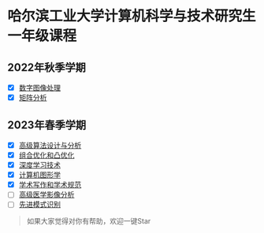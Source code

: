 # 哈尔滨工业大学计算机科学与技术研究生一年级课程

## 2022年秋季学期

* [x] [数字图像处理](./digital_mage_processing)
* [x] [矩阵分析](./matrix_theory)

## 2023年春季学期

* [x] [高级算法设计与分析](./algorithm)
* [x] [组合优化和凸优化](./convex_optimizer)
* [x] [深度学习技术](./deep_learning)
* [x] [计算机图形学](./computer_graph)
* [x] [学术写作和学术规范](./academic_writing_and_academic_norms)
* [ ] [高级医学影像分析](./advanced_medical_imaging_analysis)
* [ ] [先进模式识别](./advanced_pattern_recognition)

> 如果大家觉得对你有帮助，欢迎一键Star
